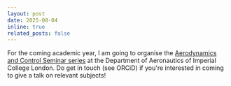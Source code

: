 ```yaml
---
layout: post
date: 2025-08-04
inline: true
related_posts: false
---
```


For the coming academic year, I am going to organise the [Aerodynamics and Control Seminar series](https://cassyni.com/s/ic-aerodynamics-and-control/seminars) at the Department of Aeronautics of Imperial College London. Do get in touch (see ORCiD) if you're interested in coming to give a talk on relevant subjects!

